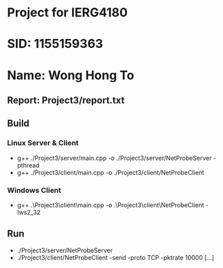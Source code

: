 # Project for IERG4180
# SID: 1155159363
# Name: Wong Hong To
## Report: Project3/report.txt
## Build
### Linux Server & Client
- g++ ./Project3/server/main.cpp -o ./Project3/server/NetProbeServer -pthread
- g++ ./Project3/client/main.cpp -o ./Project3/client/NetProbeClient
### Windows Client
- g++ .\Project3\client\main.cpp -o .\Project3\client\NetProbeClient -lws2_32
## Run
- ./Project3/server/NetProbeServer
- ./Project3/client/NetProbeClient -send -proto TCP -pktrate 10000 [...]